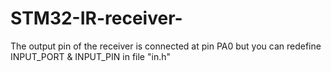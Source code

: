 # STM32-IR-receiver-  
The output pin of the receiver is connected at pin PA0 but you can redefine INPUT_PORT & INPUT_PIN in file "in.h"  
